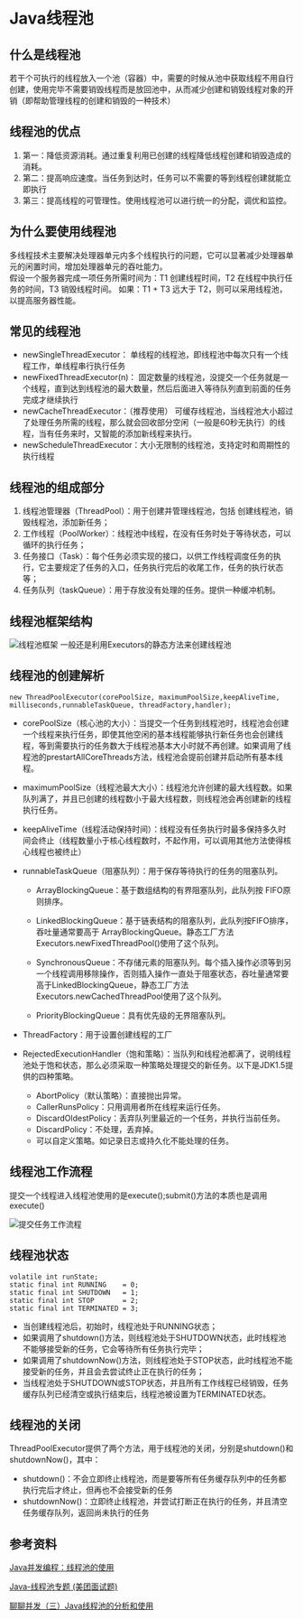 # Java线程池
## 什么是线程池
若干个可执行的线程放入一个池（容器）中，需要的时候从池中获取线程不用自行创建，使用完毕不需要销毁线程而是放回池中，从而减少创建和销毁线程对象的开销（即帮助管理线程的创建和销毁的一种技术）
## 线程池的优点
1. 第一：降低资源消耗。通过重复利用已创建的线程降低线程创建和销毁造成的消耗。
2. 第二：提高响应速度。当任务到达时，任务可以不需要的等到线程创建就能立即执行
3. 第三：提高线程的可管理性。使用线程池可以进行统一的分配，调优和监控。
## 为什么要使用线程池
多线程技术主要解决处理器单元内多个线程执行的问题，它可以显著减少处理器单元的闲置时间，增加处理器单元的吞吐能力。    
假设一个服务器完成一项任务所需时间为：T1 创建线程时间，T2 在线程中执行任务的时间，T3 销毁线程时间。
如果：T1 + T3 远大于 T2，则可以采用线程池，以提高服务器性能。
## 常见的线程池
- newSingleThreadExecutor：
单线程的线程池，即线程池中每次只有一个线程工作，单线程串行执行任务
- newFixedThreadExecutor(n)：
固定数量的线程池，没提交一个任务就是一个线程，直到达到线程池的最大数量，然后后面进入等待队列直到前面的任务完成才继续执行
- newCacheThreadExecutor：（推荐使用）
可缓存线程池，当线程池大小超过了处理任务所需的线程，那么就会回收部分空闲（一般是60秒无执行）的线程，当有任务来时，又智能的添加新线程来执行。
- newScheduleThreadExecutor：大小无限制的线程池，支持定时和周期性的执行线程
## 线程池的组成部分
1. 线程池管理器（ThreadPool）：用于创建并管理线程池，包括 创建线程池，销毁线程池，添加新任务；
2. 工作线程（PoolWorker）：线程池中线程，在没有任务时处于等待状态，可以循环的执行任务；
3. 任务接口（Task）：每个任务必须实现的接口，以供工作线程调度任务的执行，它主要规定了任务的入口，任务执行完后的收尾工作，任务的执行状态等；
4. 任务队列（taskQueue）：用于存放没有处理的任务。提供一种缓冲机制。
## 线程池框架结构
![线程池框架](https://raw.githubusercontent.com/ValentineF/NoteBook/master/Picture/%E7%BA%BF%E7%A8%8B%E6%B1%A0%E6%A1%86%E6%9E%B6.png?token=APcBgT6zHsdvR3xIbWzw0m5-59ADQMY_ks5bFkVPwA%3D%3D)
一般还是利用Executors的静态方法来创建线程池
## 线程池的创建解析
```
new ThreadPoolExecutor(corePoolSize, maximumPoolSize,keepAliveTime, milliseconds,runnableTaskQueue, threadFactory,handler);

```
- corePoolSize（核心池的大小）：当提交一个任务到线程池时，线程池会创建一个线程来执行任务，即使其他空闲的基本线程能够执行新任务也会创建线程，等到需要执行的任务数大于线程池基本大小时就不再创建。如果调用了线程池的prestartAllCoreThreads方法，线程池会提前创建并启动所有基本线程。

- maximumPoolSize（线程池最大大小）：线程池允许创建的最大线程数。如果队列满了，并且已创建的线程数小于最大线程数，则线程池会再创建新的线程执行任务。

- keepAliveTime（线程活动保持时间）：线程没有任务执行时最多保持多久时间会终止（线程数量小于核心线程数时，不起作用，可以调用其他方法使得核心线程也被终止）

- runnableTaskQueue（阻塞队列）：用于保存等待执行的任务的阻塞队列。
    - ArrayBlockingQueue：基于数组结构的有界阻塞队列，此队列按 FIFO原则排序。

    - LinkedBlockingQueue：基于链表结构的阻塞队列，此队列按FIFO排序，吞吐量通常要高于 ArrayBlockingQueue。静态工厂方法Executors.newFixedThreadPool()使用了这个队列。

    - SynchronousQueue：不存储元素的阻塞队列。每个插入操作必须等到另一个线程调用移除操作，否则插入操作一直处于阻塞状态，吞吐量通常要高于LinkedBlockingQueue，静态工厂方法Executors.newCachedThreadPool使用了这个队列。

    - PriorityBlockingQueue：具有优先级的无界阻塞队列。

- ThreadFactory：用于设置创建线程的工厂

- RejectedExecutionHandler（饱和策略）：当队列和线程池都满了，说明线程池处于饱和状态，那么必须采取一种策略处理提交的新任务。以下是JDK1.5提供的四种策略。 
    - AbortPolicy（默认策略）：直接抛出异常。
    - CallerRunsPolicy：只用调用者所在线程来运行任务。
    - DiscardOldestPolicy：丢弃队列里最近的一个任务，并执行当前任务。
    - DiscardPolicy：不处理，丢弃掉。
    - 可以自定义策略。如记录日志或持久化不能处理的任务。

## 线程池工作流程
提交一个线程进入线程池使用的是execute();submit()方法的本质也是调用execute()

![提交任务工作流程](https://raw.githubusercontent.com/ValentineF/NoteBook/master/Picture/Java%E7%BA%BF%E7%A8%8B%E6%B1%A0%E4%B8%BB%E8%A6%81%E5%B7%A5%E4%BD%9C%E6%B5%81%E7%A8%8B.jpg?token=APcBgYPANyJiM1T4rE2CAqBdrUsjwZtgks5bFkVdwA%3D%3D)
## 线程池状态
```
volatile int runState;
static final int RUNNING    = 0;
static final int SHUTDOWN   = 1;
static final int STOP       = 2;
static final int TERMINATED = 3;
```
- 当创建线程池后，初始时，线程池处于RUNNING状态；
- 如果调用了shutdown()方法，则线程池处于SHUTDOWN状态，此时线程池不能够接受新的任务，它会等待所有任务执行完毕；
- 如果调用了shutdownNow()方法，则线程池处于STOP状态，此时线程池不能接受新的任务，并且会去尝试终止正在执行的任务；
- 当线程池处于SHUTDOWN或STOP状态，并且所有工作线程已经销毁，任务缓存队列已经清空或执行结束后，线程池被设置为TERMINATED状态。
## 线程池的关闭
ThreadPoolExecutor提供了两个方法，用于线程池的关闭，分别是shutdown()和shutdownNow()，其中：
- shutdown()：不会立即终止线程池，而是要等所有任务缓存队列中的任务都执行完后才终止，但再也不会接受新的任务
- shutdownNow()：立即终止线程池，并尝试打断正在执行的任务，并且清空任务缓存队列，返回尚未执行的任务
## 参考资料
[Java并发编程：线程池的使用](https://www.cnblogs.com/dolphin0520/p/3932921.html)

[Java-线程池专题 (美团面试题)](https://www.cnblogs.com/aspirant/p/6920418.html)

[聊聊并发（三）Java线程池的分析和使用](http://ifeve.com/java-threadpool/)